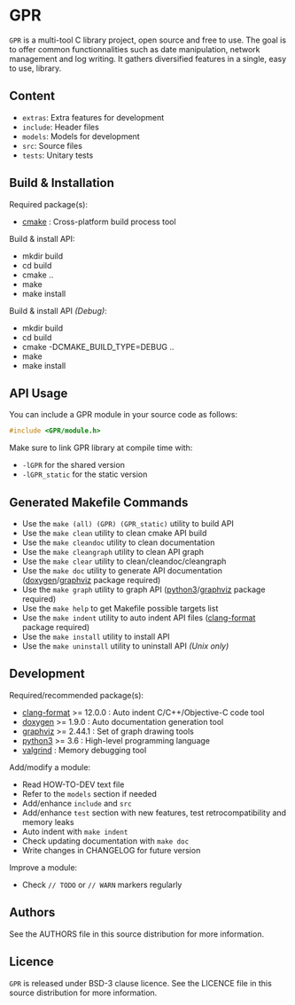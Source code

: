 # GPR

`GPR` is a multi-tool C library project, open source and free to use. The goal
is to offer common functionnalities such as date manipulation, network
management and log writing. It gathers diversified features in a single,
easy to use, library.

## Content

- `extras`: Extra features for development
- `include`: Header files
- `models`: Models for development
- `src`: Source files
- `tests`: Unitary tests

## Build & Installation

Required package(s):
- [cmake](https://cmake.org/) : Cross-platform build process tool

Build & install API:
- mkdir build
- cd build
- cmake ..
- make
- make install

Build & install API *(Debug)*:
- mkdir build
- cd build
- cmake -DCMAKE_BUILD_TYPE=DEBUG ..
- make
- make install

## API Usage

You can include a GPR module in your source code as follows:
```C
#include <GPR/module.h>
```

Make sure to link GPR library at compile time with:
- `-lGPR` for the shared version
- `-lGPR_static` for the static version

## Generated Makefile Commands

- Use the `make (all) (GPR) (GPR_static)` utility to build API
- Use the `make clean` utility to clean cmake API build
- Use the `make cleandoc` utility to clean documentation
- Use the `make cleangraph` utility to clean API graph
- Use the `make clear` utility to clean/cleandoc/cleangraph
- Use the `make doc` utility to generate API documentation ([doxygen](https://www.doxygen.nl/index.html)/[graphviz](https://graphviz.org/) package required)
- Use the `make graph` utility to graph API ([python3](https://www.python.org/)/[graphviz](https://graphviz.org/) package required)
- Use the `make help` to get Makefile possible targets list
- Use the `make indent` utility to auto indent API files ([clang-format](https://clang.llvm.org/) package required)
- Use the `make install` utility to install API
- Use the `make uninstall` utility to uninstall API *(Unix only)*

## Development

Required/recommended package(s):
- [clang-format](https://clang.llvm.org/) >= 12.0.0 : Auto indent C/C++/Objective-C code tool
- [doxygen](https://www.doxygen.nl/index.html) >= 1.9.0 : Auto documentation generation tool
- [graphviz](https://graphviz.org/) >= 2.44.1 : Set of graph drawing tools
- [python3](https://www.python.org/) >= 3.6 : High-level programming language
- [valgrind](https://valgrind.org/) : Memory debugging tool

Add/modify a module:
- Read HOW-TO-DEV text file
- Refer to the `models` section if needed
- Add/enhance `include` and `src`
- Add/enhance `test` section with new features, test retrocompatibility and memory leaks
- Auto indent with `make indent`
- Check updating documentation with `make doc`
- Write changes in CHANGELOG for future version

Improve a module:
- Check `// TODO` or `// WARN` markers regularly

## Authors

See the AUTHORS file in this source distribution for more information.

## Licence

`GPR` is released under BSD-3 clause licence. See the LICENCE file in this source distribution for more information.
